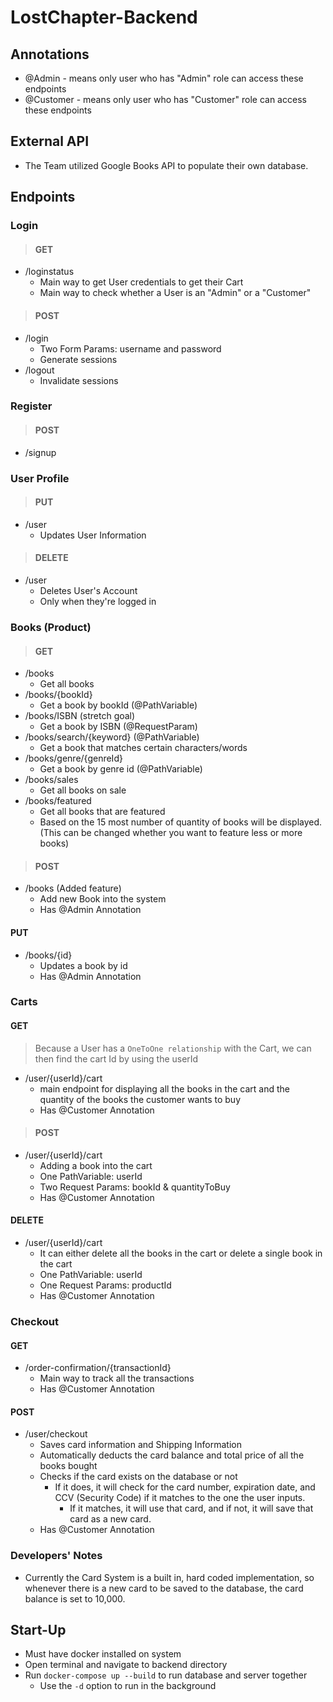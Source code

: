 # LostChapter-Backend

## Annotations
* @Admin - means only user who has "Admin" role can access these endpoints
* @Customer - means only user who has "Customer" role can access these endpoints
## External API
* The Team utilized Google Books API to populate their own database.

## Endpoints
### Login
>#### GET
* /loginstatus
    * Main way to get User credentials to get their Cart
    * Main way to check whether a User is an "Admin" or a "Customer"

>#### POST
* /login
    * Two Form Params: username and password
    * Generate sessions
* /logout
    * Invalidate sessions

### Register
>#### POST
* /signup

### User Profile
>#### PUT
* /user
    * Updates User Information

>#### DELETE
* /user
    * Deletes User's Account
    * Only when they're logged in

### Books (Product)
>#### GET
* /books
    * Get all books
* /books/{bookId}
    * Get a book by bookId (@PathVariable)
* /books/ISBN (stretch goal)
    * Get a book by ISBN (@RequestParam)
* /books/search/{keyword} (@PathVariable)
    * Get a book that matches certain characters/words
* /books/genre/{genreId}
    * Get a book by genre id (@PathVariable)
* /books/sales
    * Get all books on sale
* /books/featured
    * Get all books that are featured
    * Based on the 15 most number of quantity of books will be displayed. (This can be changed whether you want to feature less or more books)

>#### POST
* /books (Added feature)
    * Add new Book into the system
    * Has @Admin Annotation
#### PUT
* /books/{id}
    * Updates a book by id
    * Has @Admin Annotation

### Carts
#### GET
>Because a User has a `OneToOne relationship` with the Cart, we can then find the cart Id by using the userId
* /user/{userId}/cart
    * main endpoint for displaying all the books in the cart and the quantity of the books the customer wants to buy
    * Has @Customer Annotation

>#### POST
* /user/{userId}/cart
    * Adding a book into the cart
    * One PathVariable: userId
    * Two Request Params: bookId & quantityToBuy
    * Has @Customer Annotation

#### DELETE
* /user/{userId}/cart
    * It can either delete all the books in the cart or delete a single book in the cart
    * One PathVariable: userId
    * One Request Params: productId
    * Has @Customer Annotation

### Checkout
#### GET
* /order-confirmation/{transactionId}
    * Main way to track all the transactions
    * Has @Customer Annotation
#### POST
* /user/checkout
    * Saves card information and Shipping Information
    * Automatically deducts the card balance and total price of all the books bought
    * Checks if the card exists on the database or not
        * If it does, it will check for the card number, expiration date, and CCV (Security Code) if it matches to the one the user inputs.
            * If it matches, it will use that card, and if not, it will save that card as a new card.
    * Has @Customer Annotation

### Developers' Notes
* Currently the Card System is a built in, hard coded implementation, so whenever there is a new card to be saved to the database, the card balance is set to 10,000.

## Start-Up
* Must have docker installed on system
* Open terminal and navigate to backend directory
* Run `docker-compose up --build` to run database and server together
    * Use the `-d` option to run in the background